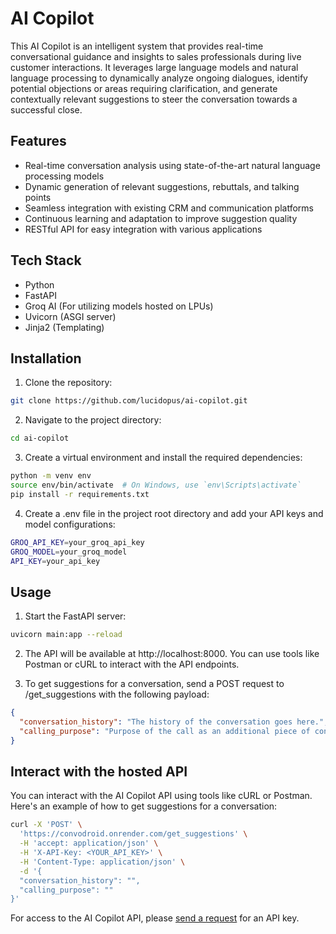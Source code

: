 # AI Copilot

This AI Copilot is an intelligent system that provides real-time conversational guidance and insights to sales professionals during live customer interactions. It leverages large language models and natural language processing to dynamically analyze ongoing dialogues, identify potential objections or areas requiring clarification, and generate contextually relevant suggestions to steer the conversation towards a successful close.

## Features

- Real-time conversation analysis using state-of-the-art natural language processing models
- Dynamic generation of relevant suggestions, rebuttals, and talking points
- Seamless integration with existing CRM and communication platforms
- Continuous learning and adaptation to improve suggestion quality
- RESTful API for easy integration with various applications

## Tech Stack

- Python
- FastAPI
- Groq AI (For utilizing models hosted on LPUs)
- Uvicorn (ASGI server)
- Jinja2 (Templating)

## Installation

1. Clone the repository:

```bash
git clone https://github.com/lucidopus/ai-copilot.git
```

2. Navigate to the project directory:

```bash
cd ai-copilot
```

3. Create a virtual environment and install the required dependencies:

```bash
python -m venv env
source env/bin/activate  # On Windows, use `env\Scripts\activate`
pip install -r requirements.txt
```

4. Create a .env file in the project root directory and add your API keys and model configurations:

```bash
GROQ_API_KEY=your_groq_api_key
GROQ_MODEL=your_groq_model
API_KEY=your_api_key
```

## Usage

1. Start the FastAPI server:

```bash
uvicorn main:app --reload
```

2. The API will be available at http://localhost:8000. You can use tools like Postman or cURL to interact with the API endpoints.

3. To get suggestions for a conversation, send a POST request to /get_suggestions with the following payload:

```json
{
  "conversation_history": "The history of the conversation goes here.",
  "calling_purpose": "Purpose of the call as an additional piece of context for the model goes here."
}
```

## Interact with the hosted API

You can interact with the AI Copilot API using tools like cURL or Postman. Here's an example of how to get suggestions for a conversation:

```bash
curl -X 'POST' \
  'https://convodroid.onrender.com/get_suggestions' \
  -H 'accept: application/json' \
  -H 'X-API-Key: <YOUR_API_KEY>' \
  -H 'Content-Type: application/json' \
  -d '{
  "conversation_history": "",
  "calling_purpose": ""
}'
```

For access to the AI Copilot API, please [send a request](mailto:harshilpatel30402@gmail.com?subject=Request%20for%20AI%20Copilot%20API%20Key) for an API key.
